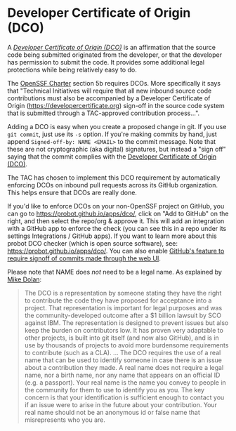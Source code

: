 # Developer Certificate of Origin (DCO)

A [*Developer Certificate of Origin (DCO)*](https://developercertificate.org/)
is an affirmation that the source code being submitted originated
from the developer, or that the developer has permission to submit the code. 
It provides some additional legal protections while being
relatively easy to do.

The [OpenSSF Charter](https://cdn.platform.linuxfoundation.org/agreements/openssf.pdf>)
section 5b requires DCOs. More specifically it says that
"Technical Initiatives will require that all new inbound source
code contributions must also be accompanied by a Developer Certificate
of Origin (https://developercertificate.org) sign-off in the source
code system that is submitted through a TAC-approved contribution
process...".

Adding a DCO is easy when you create a proposed change in git.
If you use `git commit`, just use its `-s` option. If you're making commits
by hand, just append `Signed-off-by: NAME <EMAIL>` to the commit message.
Note that these are not cryptographic (aka digital) signatures, but
instead a "sign off" saying that the commit complies with the
[Developer Certificate of Origin (DCO)](https://developercertificate.org/).

The TAC has chosen to implement this DCO requirement by automatically
enforcing DCOs on inbound pull requests across its GitHub organization.
This helps ensure that DCOs are really done.

If you'd like to enforce DCOs on your non-OpenSSF project on GitHub, you can
go to <https://probot.github.io/apps/dco/>,
click on "Add to GitHub" on the right,
and then select the repo/org & approve it.
This will add an integration with a GitHub app to enforce the check
(you can see this in a repo under its settings
Integrations / GitHub apps).
If you want to learn more about this probot DCO checker (which is
open source software), see:
<https://probot.github.io/apps/dco/>.
You can also enable
[GitHub's feature to require signoff of commits made through the web UI](https://github.blog/changelog/2022-06-08-admins-can-require-sign-off-on-web-based-commits/).

Please note that NAME does *not* need to be a legal name.
As explained by [Mike Dolan](https://github.com/cncf/foundation/issues/383#issuecomment-1178254458):

> The DCO is a representation by someone stating they have the right to contribute the code they have proposed for acceptance into a project. That representation is important for legal purposes and was the community-developed outcome after a $1 billion lawsuit by SCO against IBM. The representation is designed to prevent issues but also keep the burden on contributors low. It has proven very adaptable to other projects, is built into git itself (and now also GitHub), and is in use by thousands of projects to avoid more burdensome requirements to contribute (such as a CLA).
> ...
> The DCO requires the use of a real name that can be used to identify someone in case there is an issue about a contribution they made. A real name does not require a legal name, nor a birth name, nor any name that appears on an official ID (e.g. a passport). Your real name is the name you convey to people in the community for them to use to identify you as you. The key concern is that your identification is sufficient enough to contact you if an issue were to arise in the future about your contribution. Your real name should not be an anonymous id or false name that misrepresents who you are.
